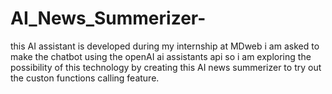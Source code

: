 # AI_News_Summerizer-
this AI assistant is developed during my internship at MDweb i am asked to make the chatbot using the openAI ai assistants api so i am exploring the possibility of this technology by creating this AI news summerizer to try out the custon functions calling feature.
